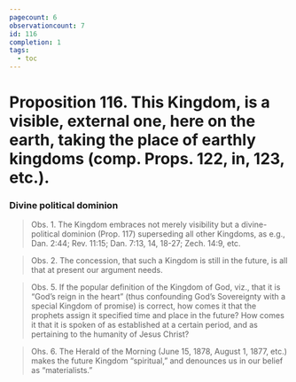 ```yaml
---
pagecount: 6
observationcount: 7
id: 116
completion: 1
tags:
  - toc
---
```

# Proposition 116. This Kingdom, is a visible, external one, here on the earth, taking the place of earthly kingdoms (comp. Props. 122, in, 123, etc.).
### Divine political dominion
>Obs. 1. The Kingdom embraces not merely visibility but a divine-political dominion (Prop. 117) superseding all other Kingdoms, as e.g., Dan. 2:44; Rev. 11:15; Dan. 7:13, 14, 18-27; Zech. 14:9, etc.

>Obs. 2. The concession, that such a Kingdom is still in the future, is all that at present our argument needs.

>Obs. 5. If the popular definition of the Kingdom of God, viz., that it is “God’s reign in the heart” (thus confounding God’s Sovereignty with a special Kingdom of promise) is correct, how comes it that the prophets assign it specified time and place in the future? How comes it that it is spoken of as established at a certain period, and as pertaining to the humanity of Jesus Christ?

>Ohs. 6. The Herald of the Morning (June 15, 1878, August 1, 1877, etc.) makes the future Kingdom “spiritual,” and denounces us in our belief as “materialists.”